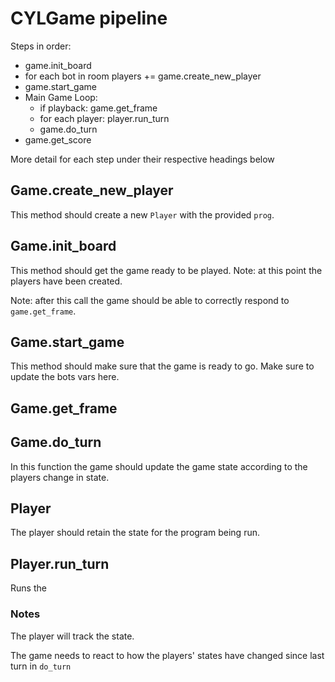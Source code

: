 # CYLGame pipeline

Steps in order:

- game.init_board
- for each bot in room players += game.create_new_player
- game.start_game
- Main Game Loop:
  - if playback: game.get_frame
  - for each player: player.run_turn
  - game.do_turn
- game.get_score

More detail for each step under their respective headings below



## Game.create_new_player

This method should create a new `Player` with the provided `prog`.

## Game.init_board

This method should get the game ready to be played. Note: at this point the players have been created.

Note: after this call the game should be able to correctly respond to `game.get_frame`.

## Game.start_game

This method should make sure that the game is ready to go. Make sure to update the bots vars here.

## Game.get_frame



## Game.do_turn

In this function the game should update the game state according to the players change in state.

## Player

The player should retain the state for the program being run.

## Player.run_turn

Runs the 

### Notes

The player will track the state.

The game needs to react to how the players' states have changed since last turn in `do_turn`